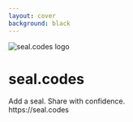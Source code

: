 ```yaml
---
layout: cover
background: black
---
```


<div class="w-full h-full flex flex-col items-center justify-center text-center">
    <img src="/logo.svg" alt="seal.codes logo" class="w-40 h-40 mb-8" />
    <h1 class="text-5xl font-bold mb-6 text-white">seal.codes</h1>
    <div class="text-2xl font-light mb-12 text-white">
      Add a seal. Share with confidence.
    </div>
    <div class="text-lg opacity-75 mb-8 text-white">
      https://seal.codes
    </div>
  </div>


<!--
We invite you to help us restore trust to our digital world. seal.codes - Add a seal. Share with confidence. Thank you.

[SHORT VERSION] seal.codes - Add a seal. Share with confidence. Help us restore trust to our digital world. Thank you.
-->

